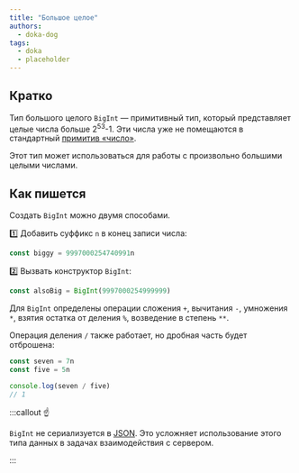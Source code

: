 ```yaml
---
title: "Большое целое"
authors:
  - doka-dog
tags:
  - doka
  - placeholder
---
```


## Кратко

Тип большого целого `BigInt` — примитивный тип, который представляет целые числа больше 2<sup>53</sup>-1. Эти числа уже не помещаются в стандартный [примитив «число»](/js/number).

Этот тип может использоваться для работы с произвольно большими целыми числами.

## Как пишется

Создать `BigInt` можно двумя способами.

1️⃣ Добавить суффикс `n` в конец записи числа:

```js
const biggy = 9997000254740991n
```

2️⃣ Вызвать конструктор `BigInt`:

```js
const alsoBig = BigInt(9997000254999999)
```

Для `BigInt` определены операции сложения `+`, вычитания `-`, умножения `*`, взятия остатка от деления `%`, возведение в степень `**`.

Операция деления `/` также работает, но дробная часть будет отброшена:

```js
const seven = 7n
const five = 5n

console.log(seven / five)
// 1
```

:::callout ☝️

`BigInt` не сериализуется в [JSON](/tools/json). Это усложняет использование этого типа данных в задачах взаимодействия с сервером.

:::
